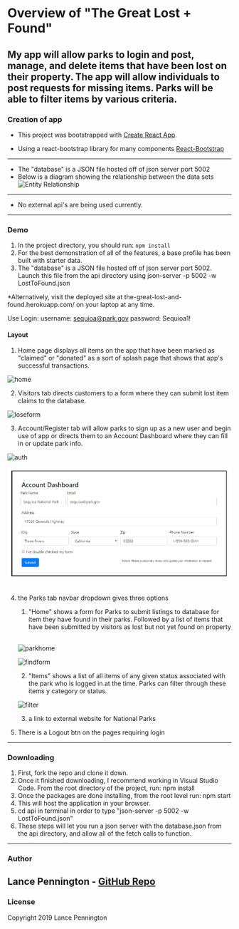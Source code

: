 # Overview of "The Great Lost + Found"
My app will allow parks to login and post, manage, and delete items that have been lost on their property. The app will allow individuals to post requests for missing items. Parks will be able to filter items by various criteria.
---
### Creation of app
* This project was bootstrapped with [Create React App](https://github.com/facebook/create-react-app).

* Using a react-bootstrap library for many components
    [React-Bootstrap](https://react-bootstrap.netlify.com/getting-started/introduction/)
---
* The "database" is a JSON file hosted off of json server port 5002
* Below is a diagram showing the relationship between the data sets
![Entity Relationship](https://drive.google.com/file/d/1hpTB8c_IunZb5Rj8DlRGzxoerQAkW2x7/view?usp=sharing "The Great Lost and Found")

---
* No external api's are being used currently.
---
### Demo
1. In the project directory, you should run: `npm install`
2. For the best demonstration of all of the features, a base profile has been built with starter data.
3. The "database" is a JSON file hosted off of json server port 5002. Launch this file from the api directory using json-server -p 5002 -w LostToFound.json

*Alternatively, visit the deployed site at the-great-lost-and-found.herokuapp.com/ on your laptop at any time.

Use Login:
username: sequioa@park.gov
password: Sequioa1!

#### Layout
1. Home page displays all items on the app that have been marked as "claimed" or "donated" as a sort of splash page that shows that app's successful transactions.
&nbsp;

![home](/public/home.gif)
&nbsp;

2. Visitors tab directs customers to a form where they can submit lost item claims to the database.
&nbsp;

![loseform](/public/loseform.gif)
&nbsp;

3. Account/Register tab will allow parks to sign up as a new user and begin use of app or directs them to an Account Dashboard where they can fill in or update park info.
&nbsp;

![auth](/public/auth.gif)
&nbsp;

![account](/public/account.jpg)
&nbsp;

4. the Parks tab navbar dropdown gives three options
    1. "Home" shows a form for Parks to submit listings to database for item they have found in their parks. Followed by a list of items that have been submitted by visitors as lost but not yet found on property
    &nbsp;
    
    ![parkhome](/public/parkhome.gif)
    &nbsp;
    
    ![findform](/public/findform.gif)
    &nbsp;
    
    2. "Items" shows a list of all items of any given status associated with the park who is logged in at the time. Parks can filter through these items y category or status.
    &nbsp;
    
    ![filter](/public/filter.gif)
    &nbsp;
    
    3. a link to external website for National Parks
5. There is a Logout btn on the pages requiring login
---
### Downloading
1. First, fork the repo and clone it down.
2. Once it finished downloading, I recommend working in Visual Studio Code. From the root directory of the project,     run: npm install
3. Once the packages are done installing, from the root level
    run: npm start
4. This will host the application in your browser.
5. cd api in terminal in order to
type "json-server -p 5002 -w LostToFound.json"
6. These steps will let you run a json server with the database.json from the api directory, and allow all of the fetch calls to function.
---
### Author
Lance Pennington - [GitHub Repo](https://github.com/LanceP51/LostToFound)
---
### License
Copyright 2019 Lance Pennington
